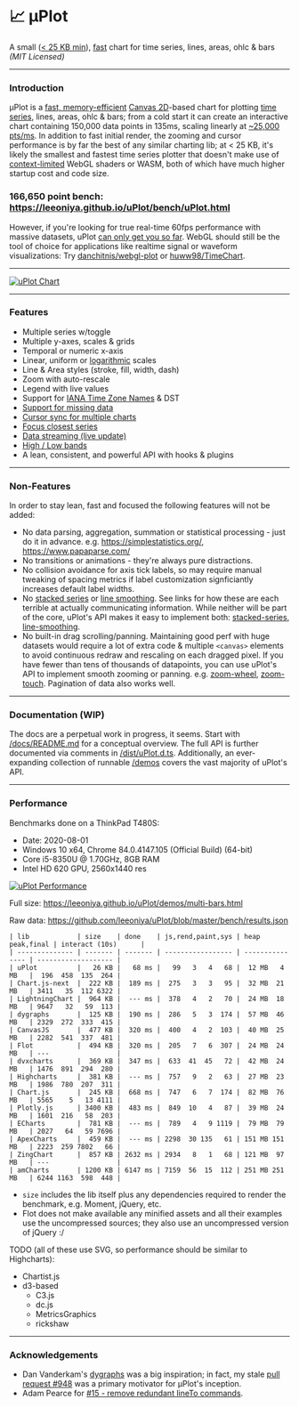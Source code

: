 

# 📈 μPlot

A small ([< 25 KB min](https://github.com/leeoniya/uPlot/tree/master/dist/uPlot.iife.min.js)), [fast](https://github.com/leeoniya/uPlot#performance) chart for time series, lines, areas, ohlc & bars *(MIT Licensed)*

------

### Introduction

μPlot is a [fast, memory-efficient](https://github.com/leeoniya/uPlot#performance) [Canvas 2D](https://developer.mozilla.org/en-US/docs/Web/API/CanvasRenderingContext2D)-based chart for plotting [time series](https://en.wikipedia.org/wiki/Time_series), lines, areas, ohlc & bars; from a cold start it can create an interactive chart containing 150,000 data points in 135ms, scaling linearly at [~25,000 pts/ms](https://leeoniya.github.io/uPlot/bench/uPlot-10M.html). In addition to fast initial render, the zooming and cursor performance is by far the best of any similar charting lib; at < 25 KB, it's likely the smallest and fastest time series plotter that doesn't make use of [context-limited](https://bugs.chromium.org/p/chromium/issues/detail?id=771792) WebGL shaders or WASM, both of which have much higher startup cost and code size.

### 166,650 point bench: https://leeoniya.github.io/uPlot/bench/uPlot.html

However, if you're looking for true real-time 60fps performance with massive datasets, uPlot [can only get you so far](https://huww98.github.io/TimeChart/docs/performance). WebGL should still be the tool of choice for applications like realtime signal or waveform visualizations: Try [danchitnis/webgl-plot](https://github.com/danchitnis/webgl-plot) or [huww98/TimeChart](https://github.com/huww98/TimeChart).

------

[![uPlot Chart](https://github.com/leeoniya/uPlot/raw/master/uPlot.png)](https://github.com/leeoniya/uPlot/blob/master/uPlot.png)

------

### Features

- Multiple series w/toggle
- Multiple y-axes, scales & grids
- Temporal or numeric x-axis
- Linear, uniform or [logarithmic](https://leeoniya.github.io/uPlot/demos/log-scales.html) scales
- Line & Area styles (stroke, fill, width, dash)
- Zoom with auto-rescale
- Legend with live values
- Support for [IANA Time Zone Names](https://en.wikipedia.org/wiki/List_of_tz_database_time_zones) & DST
- [Support for missing data](https://leeoniya.github.io/uPlot/demos/missing-data.html)
- [Cursor sync for multiple charts](https://leeoniya.github.io/uPlot/demos/sync-cursor.html)
- [Focus closest series](https://leeoniya.github.io/uPlot/demos/focus-cursor.html)
- [Data streaming (live update)](https://leeoniya.github.io/uPlot/demos/stream-data.html)
- [High / Low bands](https://leeoniya.github.io/uPlot/demos/high-low-bands.html)
- A lean, consistent, and powerful API with hooks & plugins

------

### Non-Features

In order to stay lean, fast and focused the following features will not be added:

- No data parsing, aggregation, summation or statistical processing - just do it in advance. e.g. https://simplestatistics.org/, https://www.papaparse.com/
- No transitions or animations - they're always pure distractions.
- No collision avoidance for axis tick labels, so may require manual tweaking of spacing metrics if label customization signficiantly increases default label widths.
- No [stacked series](https://everydayanalytics.ca/2014/08/stacked-area-graphs-are-not-your-friend.html) or [line smoothing](http://www.vizwiz.com/2011/12/when-you-use-smoothed-line-chart-your.html). See links for how these are each terrible at actually communicating information. While neither will be part of the core, uPlot's API makes it easy to implement both: [stacked-series](https://leeoniya.github.io/uPlot/demos/stacked-series.html), [line-smoothing](https://leeoniya.github.io/uPlot/demos/line-smoothing.html).
- No built-in drag scrolling/panning. Maintaining good perf with huge datasets would require a lot of extra code & multiple `<canvas>` elements to avoid continuous redraw and rescaling on each dragged pixel. If you have fewer than tens of thousands of datapoints, you can use uPlot's API to implement smooth zooming or panning. e.g. [zoom-wheel](https://leeoniya.github.io/uPlot/demos/zoom-wheel.html), [zoom-touch](https://leeoniya.github.io/uPlot/demos/zoom-touch.html). Pagination of data also works well.

------

### Documentation (WIP)

The docs are a perpetual work in progress, it seems. Start with [/docs/README.md](https://github.com/leeoniya/uPlot/tree/master/docs) for a conceptual overview. The full API is further documented via comments in [/dist/uPlot.d.ts](https://github.com/leeoniya/uPlot/blob/master/dist/uPlot.d.ts). Additionally, an ever-expanding collection of runnable [/demos](https://leeoniya.github.io/uPlot/demos/index.html) covers the vast majority of uPlot's API.

------

### Performance

Benchmarks done on a ThinkPad T480S:

- Date: 2020-08-01
- Windows 10 x64, Chrome 84.0.4147.105 (Official Build) (64-bit)
- Core i5-8350U @ 1.70GHz, 8GB RAM
- Intel HD 620 GPU, 2560x1440 res

[![uPlot Performance](https://github.com/leeoniya/uPlot/raw/master/perf.png)](https://github.com/leeoniya/uPlot/blob/master/perf.png)

Full size: https://leeoniya.github.io/uPlot/demos/multi-bars.html

Raw data: https://github.com/leeoniya/uPlot/blob/master/bench/results.json

```
| lib            | size    | done    | js,rend,paint,sys | heap peak,final | interact (10s)      |
| -------------- | ------- | ------- | ----------------- | --------------- | ------------------- |
| uPlot          |   26 KB |   68 ms |   99   3   4   68 |  12 MB   4 MB   |  196  458  135  264 |
| Chart.js-next  |  222 KB |  189 ms |  275   3   3   95 |  32 MB  21 MB   | 3411   35  112 6322 |
| LightningChart |  964 KB |  --- ms |  378   4   2   70 |  24 MB  18 MB   | 9647   32   59  113 |
| dygraphs       |  125 KB |  190 ms |  286   5   3  174 |  57 MB  46 MB   | 2329  272  333  415 |
| CanvasJS       |  477 KB |  320 ms |  400   4   2  103 |  40 MB  25 MB   | 2282  541  337  481 |
| Flot           |  494 KB |  320 ms |  205   7   6  307 |  24 MB  24 MB   | ---                 |
| dvxcharts      |  369 KB |  347 ms |  633  41  45   72 |  42 MB  24 MB   | 1476  891  294  280 |
| Highcharts     |  381 KB |  --- ms |  757   9   2   63 |  27 MB  23 MB   | 1986  780  207  311 |
| Chart.js       |  245 KB |  668 ms |  747   6   7  174 |  82 MB  76 MB   | 5565    5   13 4111 |
| Plotly.js      | 3400 KB |  483 ms |  849  10   4   87 |  39 MB  24 MB   | 1601  216   58  203 |
| ECharts        |  781 KB |  --- ms |  789   4   9 1119 |  79 MB  79 MB   | 2027   64   59 7696 |
| ApexCharts     |  459 KB |  --- ms | 2298  30 135   61 | 151 MB 151 MB   | 2223  259 7802   66 |
| ZingChart      |  857 KB | 2632 ms | 2934   8   1   68 | 121 MB  97 MB   | ---                 |
| amCharts       | 1200 KB | 6147 ms | 7159  56  15  112 | 251 MB 251 MB   | 6244 1163  598  448 |
```

- `size` includes the lib itself plus any dependencies required to render the benchmark, e.g. Moment, jQuery, etc.
- Flot does not make available any minified assets and all their examples use the uncompressed sources; they also use an uncompressed version of jQuery :/

TODO (all of these use SVG, so performance should be similar to Highcharts):

- Chartist.js
- d3-based
  - C3.js
  - dc.js
  - MetricsGraphics
  - rickshaw

------

### Acknowledgements

- Dan Vanderkam's [dygraphs](https://github.com/danvk/dygraphs) was a big inspiration; in fact, my stale [pull request #948](https://github.com/danvk/dygraphs/pull/948) was a primary motivator for μPlot's inception.
- Adam Pearce for [#15 - remove redundant lineTo commands](https://github.com/leeoniya/uPlot/issues/15).